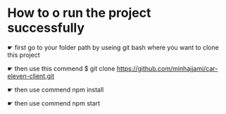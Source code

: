 # How to o run the project successfully

☛ first go to your folder path by useing git bash where you want to clone this project 

☛ then use this commend $ git clone https://github.com/minhajjami/car-eleven-client.git

☛ then use commend npm install

☛ then use commend npm start 
